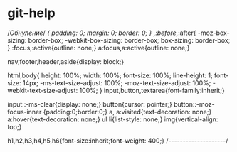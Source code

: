 # git-help


/*Обнуление*/
*{
	padding: 0;
	margin: 0;
	border: 0;
}
*,*:before,*:after{
	-moz-box-sizing: border-box;
	-webkit-box-sizing: border-box;
	box-sizing: border-box;
}
:focus,:active{outline: none;}
a:focus,a:active{outline: none;}

nav,footer,header,aside{display: block;}

html,body{
	height: 100%;
	width: 100%;
	font-size: 100%;
	line-height: 1;
	font-size: 14px;
	-ms-text-size-adjust: 100%;
	-moz-text-size-adjust: 100%;
	-webkit-text-size-adjust: 100%;
}
input,button,textarea{font-family:inherit;}

input::-ms-clear{display: none;}
button{cursor: pointer;}
button::-moz-focus-inner {padding:0;border:0;}
a, a:visited{text-decoration: none;}
a:hover{text-decoration: none;}
ul li{list-style: none;}
img{vertical-align: top;}

h1,h2,h3,h4,h5,h6{font-size:inherit;font-weight: 400;}
/*--------------------*/
